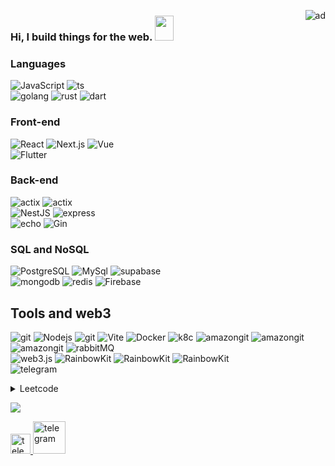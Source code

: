 <img alt="ad"  align="right" 
style="width: auto;"     src="https://camo.githubusercontent.com/63371d36886ee658f5a97401f393e1ab1684b2fd3de674b8f5efc7d410b2a3d0/68747470733a2f2f6d656469612e67697068792e636f6d2f6d656469612f57556c706c634d704f43456d5447427442572f67697068792e676966" />
### Hi, I build things for the web. <img src="https://user-images.githubusercontent.com/72881348/206250286-b8ee1649-935a-44ca-a699-eb29aea1b0e8.gif" width="30" height="40"/>

### Languages 


<p>
<img align="top" alt="JavaScript" style="max-width: 100%" src="https://img.shields.io/badge/-JavaScript-000000?style=flat&amp;logo=JavaScript"/>
<img align="top" alt="ts" style="max-width: 100%" src="https://img.shields.io/badge/-TypeScript-000000?style=flat&amp;logo=TypeScript"/>
</br>
<img align="top" alt="golang" style="max-width: 100%" src="https://img.shields.io/badge/-Go-000000?style=flat&amp;logo=Go"/>
<img align="top" alt="rust" style="max-width: 100%" src="https://img.shields.io/badge/-Rust-000000?style=flat&amp;logo=Rust"/>
<img align="top" alt="dart" style="max-width: 100%" src="https://img.shields.io/badge/-Dart-000000?style=flat&amp;logo=Dart"/>
</p>
 
### Front-end 


<p align="left">
 
 <img align="top" alt="React"  src="https://img.shields.io/badge/-React-000000?style=flat&amp;logo=React"/>
 <img align="top" alt="Next.js" src="https://img.shields.io/badge/-Next.js-000000?style=flat&amp;logo=Next.js"/>
 <img align="top" alt="Vue"  src="https://img.shields.io/badge/-Vue.js-000000?style=flat&amp;logo=Vue.js"/>
 </br>
 <img align="top" alt="Flutter"  src="https://img.shields.io/badge/-Flutter-4B80DF?style=flat&amp;logo=Flutter"/>
</p>


###  Back-end 



<p align="left">

 <img align="top" alt="actix" style="max-width: 100%" src="https://img.shields.io/badge/-axum-000000?style=flat&logo=rust"/>
 <img align="top" alt="actix" style="max-width: 100%" src="https://img.shields.io/badge/-Actix.rs-000000?style=flat&logo=rust"/>
 </br>
 
 <img align="top" alt="NestJS" style="max-width: 100%" src="https://img.shields.io/badge/-Nest.js-E0234E?style=flat&logo=NestJS"/>
 <img align="top" alt="express" style="max-width: 100%" src="https://img.shields.io/badge/-Express-0AC16A?style=flat&logo=express"/>
 </br>
 
 <img align="top" alt="echo" style="max-width: 100%" src="https://img.shields.io/badge/-Echo-000000?style=flat&amp;logo=go"/>
 <img align="top" alt="Gin" style="max-width: 100%" src="https://img.shields.io/badge/-Gin-000000?style=flat&amp;logo=go"/>
 
 
</p>

### SQL and NoSQL

<p align="left">
  <img align="PostgreSQL" alt="PostgreSQL" style="max-width: 100%" src="https://img.shields.io/badge/-PostgreSQL-080A0D?style=flat&logo=PostgreSQL"/>
  <img align="MySql" alt="MySql" style="max-width: 100%" src="https://img.shields.io/badge/-MySql-080A0D?style=flat&logo=MySql"/>
  <img align="supabase" alt="supabase" style="max-width: 100%" src="https://img.shields.io/badge/-supabase-080A0D?style=flat&logo=supabase"/>
  <br/>
  <img align="mongodb" alt="mongodb" style="max-width: 100%" src="https://img.shields.io/badge/-Mongodb-080A0D?style=flat&logo=mongodb"/>
  <img align="redis" alt="redis" style="max-width: 100%" src="https://img.shields.io/badge/-Redis-080A0D?style=flat&logo=redis"/>
  <img align="Firebase" alt="Firebase" style="max-width: 100%" src="https://img.shields.io/badge/-Firebase-080A0D?style=flat&logo=Firebase"/>
  <br/>
 
</p>


## Tools and web3 



 
<p align="left" >
   <img align="top" alt="git" style="max-width: 100%" src="https://img.shields.io/badge/-Git (CI/CD)-080A0D?style=flat&logo=git"/>
   <img align="top" alt="Nodejs" style="max-width: 100%" src="https://img.shields.io/badge/-Nodejs-0A2516?style=flat&amp;logo=Node.js"/>
   <img align="top" alt="git" style="max-width: 100%" src="https://img.shields.io/badge/-Webpack-080A0D?style=flat&logo=Webpack"/>
   <img align="top" alt="Vite" style="max-width: 100%" src="https://img.shields.io/badge/-Vite-080A0D?style=flat&logo=Vite"/>
   <img align="top" alt="Docker" style="max-width: 100%" src="https://img.shields.io/badge/-Docker-080A0D?style=flat&logo=Docker"/>
   <img align="top" alt="k8c" style="max-width: 100%" src="https://img.shields.io/badge/-k8c-080A0D?style=flat&logo=kubernetes"/>  
   <img align="top" alt="amazongit" style="max-width: 100%" src="https://img.shields.io/badge/-AWS-080A0D?style=flat&logo=amazon"/>
   <img align="top" alt="amazongit" style="max-width: 100%" src="https://img.shields.io/badge/-DigitalOcean-40E9D0?style=flat&logo=DigitalOcean"/>
   <img align="top" alt="amazongit" style="max-width: 100%" src="https://img.shields.io/badge/-Vercel-00151A?style=flat&logo=Vercel"/>
  <img align="rabbitMQ" alt="rabbitMQ" style="max-width: 100%" src="https://img.shields.io/badge/-rabbitMQ-080A0D?style=flat&logo=rabbitMQ"/>
   <br/>
   <img align="web3.js" alt="web3.js" style="max-width: 100%" src="https://img.shields.io/badge/-web3.js-080A0D?style=flat&logo=web3.js"/>
   <img align="RainbowKit" alt="RainbowKit" style="max-width: 100%" src="https://img.shields.io/badge/-RainbowKit-E0234E?style=flat&logo=RainbowKit"/>
   <img align="RainbowKit" alt="RainbowKit" style="max-width: 100%" src="https://img.shields.io/badge/-wagmi-S1111E?style=flat&logo=wagmi"/>
   <img align="RainbowKit" alt="RainbowKit" style="max-width: 100%" src="https://img.shields.io/badge/-Ethers.js-0A1516?style=flat&logo=ethereum"/>
   <br/>
   <img align="top" alt="telegram" style="max-width: 100%" src="https://img.shields.io/badge/-Telegram.bot-26A5E4?style=flat&logo=telegram"/>
</p>

<details>
<summary>Leetcode</summary>
 <div > 
 
  [![LeetCode stats](https://leetcode-stats-six.vercel.app/?username=GaponovAlexey&theme=dark)](https://leetcode.com/GaponovAlexey/)
 <img  alt="cote" width="20%" src="https://github.com/GaponovAlexey/GaponovAlexey/assets/72881348/fa7bfdc6-8114-41d7-818d-0d15d43f21bc" />
</div> 
</details>

![](https://komarev.com/ghpvc/?username=GaponovAlexey) 

<p align="left" >
 <a href="https://www.linkedin.com/in/gaponovalexey/" >
     <img alt="telegram" width="32px" src="https://user-images.githubusercontent.com/72881348/206057960-640d818a-975a-48ae-9476-0e77a8696d28.png "  /> 
 </a>
 <a href="https://t.me/Alexey_Gaponov" >
    <img alt="telegram" width="52px" src="https://user-images.githubusercontent.com/72881348/206057427-a2682b87-c6c4-4a8f-b833-35733e0c7290.png "  />
 </a>
</p>

